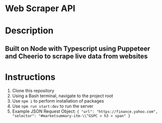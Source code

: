 # Web Scraper API

# Description

## Built on Node with Typescript using Puppeteer and Cheerio to scrape live data from websites

# Instructions

1. Clone this repository
1. Using a Bash terminal, navigate to the project root
1. Use `npm i` to perform installation of packages
1. Use `npm run start:dev` to run the server
1. Example JSON Request Object: `{ "url": "https://finance.yahoo.com", "selector": "#marketsummary-itm-\\^GSPC > h3 > span" }`
